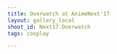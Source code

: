 ```yaml
---
title: Overwatch at AnimeNext'17
layout: gallery_local
shoot_id: Next17.Overwatch
tags: cosplay

---
```


